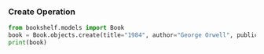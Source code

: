 ### Create Operation

```python
from bookshelf.models import Book
book = Book.objects.create(title="1984", author="George Orwell", publication_year=1949)
print(book)
